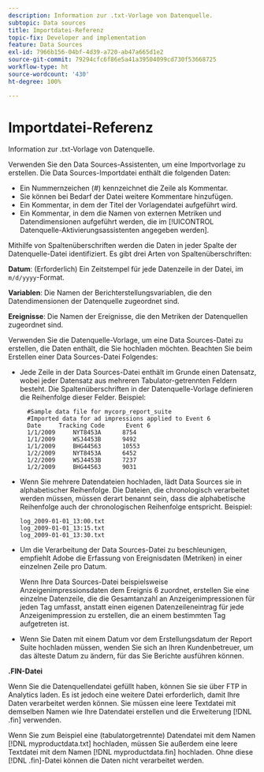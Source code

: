 ```yaml
---
description: Information zur .txt-Vorlage von Datenquelle.
subtopic: Data sources
title: Importdatei-Referenz
topic-fix: Developer and implementation
feature: Data Sources
exl-id: 7966b156-04bf-4d39-a720-ab47a665d1e2
source-git-commit: 79294cfc6f86e5a41a39504099cd730f53668725
workflow-type: ht
source-wordcount: '430'
ht-degree: 100%

---
```


# Importdatei-Referenz

Information zur .txt-Vorlage von Datenquelle.

Verwenden Sie den Data Sources-Assistenten, um eine Importvorlage zu erstellen. Die Data Sources-Importdatei enthält die folgenden Daten:

* Ein Nummernzeichen (#) kennzeichnet die Zeile als Kommentar.
* Sie können bei Bedarf der Datei weitere Kommentare hinzufügen.
* Ein Kommentar, in dem der Titel der Vorlagendatei aufgeführt wird.
* Ein Kommentar, in dem die Namen von externen Metriken und Datendimensionen aufgeführt werden, die im [!UICONTROL Datenquelle-Aktivierungsassistenten angegeben werden].

Mithilfe von Spaltenüberschriften werden die Daten in jeder Spalte der Datenquelle-Datei identifiziert. Es gibt drei Arten von Spaltenüberschriften:

**Datum**: (Erforderlich) Ein Zeitstempel für jede Datenzeile in der Datei, im `m/d/yyyy`-Format.

**Variablen**: Die Namen der Berichterstellungsvariablen, die den Datendimensionen der Datenquelle zugeordnet sind.

**Ereignisse**: Die Namen der Ereignisse, die den Metriken der Datenquellen zugeordnet sind.

Verwenden Sie die Datenquelle-Vorlage, um eine Data Sources-Datei zu erstellen, die Daten enthält, die Sie hochladen möchten. Beachten Sie beim Erstellen einer Data Sources-Datei Folgendes:

* Jede Zeile in der Data Sources-Datei enthält im Grunde einen Datensatz, wobei jeder Datensatz aus mehreren Tabulator-getrennten Feldern besteht. Die Spaltenüberschriften in der Datenquelle-Vorlage definieren die Reihenfolge dieser Felder. Beispiel:

   ```
     #Sample data file for mycorp_report_suite 
     #Imported data for ad impressions applied to Event 6
     Date     Tracking Code      Event 6 
     1/1/2009     NYT8453A      8754
     1/1/2009     WSJ4453B      9492
     1/1/2009     BHG44563      10553
     1/2/2009     NYT8453A      6452
     1/2/2009     WSJ4453B      7237
     1/2/2009     BHG44563      9031
   ```

* Wenn Sie mehrere Datendateien hochladen, lädt Data Sources sie in alphabetischer Reihenfolge. Die Dateien, die chronologisch verarbeitet werden müssen, müssen derart benannt sein, dass die alphabetische Reihenfolge auch der chronologischen Reihenfolge entspricht. Beispiel:

   ```
   log_2009-01-01_13:00.txt
   log_2009-01-01_13:15.txt
   log_2009-01-01_13:30.txt
   ```

* Um die Verarbeitung der Data Sources-Datei zu beschleunigen, empfiehlt Adobe die Erfassung von Ereignisdaten (Metriken) in einer einzelnen Zeile pro Datum.

   Wenn Ihre Data Sources-Datei beispielsweise Anzeigenimpressionsdaten dem Ereignis 6 zuordnet, erstellen Sie eine einzelne Datenzeile, die die Gesamtanzahl an Anzeigenimpressionen für jeden Tag umfasst, anstatt einen eigenen Datenzeileneintrag für jede Anzeigenimpression zu erstellen, die an einem bestimmten Tag aufgetreten ist.
* Wenn Sie Daten mit einem Datum vor dem Erstellungsdatum der Report Suite hochladen müssen, wenden Sie sich an Ihren Kundenbetreuer, um das älteste Datum zu ändern, für das Sie Berichte ausführen können.

**.FIN-Datei**

Wenn Sie die Datenquellendatei gefüllt haben, können Sie sie über FTP in Analytics laden. Es ist jedoch eine weitere Datei erforderlich, damit Ihre Daten verarbeitet werden können. Sie müssen eine leere Textdatei mit demselben Namen wie Ihre Datendatei erstellen und die Erweiterung [!DNL .fin] verwenden.

Wenn Sie zum Beispiel eine (tabulatorgetrennte) Datendatei mit dem Namen [!DNL myproductdata.txt] hochladen, müssen Sie außerdem eine leere Textdatei mit dem Namen [!DNL myproductdata.fin] hochladen. Ohne diese [!DNL .fin]-Datei können die Daten nicht verarbeitet werden.
